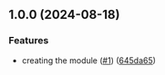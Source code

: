 ## 1.0.0 (2024-08-18)

### Features

* creating the module ([#1](https://github.com/StoopidCompany/EKS-INATOR/issues/1)) ([645da65](https://github.com/StoopidCompany/EKS-INATOR/commit/645da6532297a809fb3e2e18a82c7c494e0772d5))
